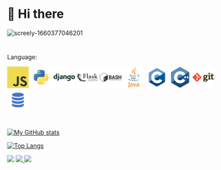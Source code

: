 # 👋 Hi there

![screely-1660377046201](https://user-images.githubusercontent.com/81758774/184474600-e032786a-bf48-45f7-8979-cba340b1de93.png)
<!---

❯ you_name="Thejus M Manoj"

❯ describe_youself="'Techie','Super curious','Ambitious','Confident','Tech Geek'"

❯ you_skills="\033[0;32m'HTML'\n'CSS'\n'JS'\n'Python'\n\t\033[0;34m'django'\n\t'flask'\033[0;32m\n'bash'\n\t\033[0;34m'bash scripting'\n\t'vim'\n\033[0;32m'Docker'\n'c'\n'c++'\n'Java'\n'SQL'\n'Git'\n'Markdown'\n'XML'\n"

❯ current_occupation="\033[1;32mBtech CSE student, open for job opportunities"

❯ how_to_contact="\033[0;34m\tMail :\033[0;33m'20b308@gcek.ac.in'\n\033[0;34m\tLinkedIn :\033[0;33m'Thejus M'\n\033[0;34m\tGithub : \033[0;33m'Thejus-M'"

Created it in a terminal took SS and then used https://www.screely.com/editor this site to customise
--->
# 

Language:

<code><img height="50" alt="javascript" src="https://raw.githubusercontent.com/github/explore/80688e429a7d4ef2fca1e82350fe8e3517d3494d/topics/javascript/javascript.png"></code>
<code><img height="50" alt="python" src="https://raw.githubusercontent.com/github/explore/80688e429a7d4ef2fca1e82350fe8e3517d3494d/topics/python/python.png"></code>
<code><img height="50" alt="django" src="https://raw.githubusercontent.com/github/explore/5c058a388828bb5fde0bcafd4bc867b5bb3f26f3/topics/django/django.png"></code>
<code><img height="50" alt="flask" src="https://raw.githubusercontent.com/github/explore/80688e429a7d4ef2fca1e82350fe8e3517d3494d/topics/flask/flask.png"></code> 
<code><img height="50" alt="bash" src="https://raw.githubusercontent.com/github/explore/80688e429a7d4ef2fca1e82350fe8e3517d3494d/topics/bash/bash.png"></code>
<code><img height="50" alt="java" src="https://raw.githubusercontent.com/github/explore/80688e429a7d4ef2fca1e82350fe8e3517d3494d/topics/java/java.png"></code>
<code><img height="50" alt="c" src="https://raw.githubusercontent.com/github/explore/80688e429a7d4ef2fca1e82350fe8e3517d3494d/topics/c/c.png"></code>
<code><img height="50" alt="cpp" src="https://raw.githubusercontent.com/github/explore/80688e429a7d4ef2fca1e82350fe8e3517d3494d/topics/cpp/cpp.png"></code>
<code><img height="50" alt="git" src="https://raw.githubusercontent.com/github/explore/80688e429a7d4ef2fca1e82350fe8e3517d3494d/topics/git/git.png"></code>
<code><img height="50" alt="sql" src="https://raw.githubusercontent.com/github/explore/80688e429a7d4ef2fca1e82350fe8e3517d3494d/topics/sql/sql.png"></code>



# 
<!-- Tools : -->

# 
[![My GitHub stats](https://github-readme-stats.vercel.app/api?username=Thejus-M&count_private=true&show_icons=true&theme=radical)](https://github.com/thejus-m/github-readme-stats)

[![Top Langs](https://github-readme-stats.vercel.app/api/top-langs/?username=anuraghazra&layout=compact&theme=radical)](https://github.com/anuraghazra/github-readme-stats)

<img src="https://github-profile-trophy.vercel.app/?username=thejus-m"/>



<a href="https://github.com/Thejus-M/Thejus-M/issues/new/choose">
<img src="https://img.shields.io/badge/GitHub-100000?style=for-the-badge&logo=github&logoColor=white"/>
</a>


<a href="https://in.linkedin.com/in/thejus-m-872276227?trk=people-guest_people_search-card">
<img src="https://img.shields.io/badge/LinkedIn-0077B5?style=for-the-badge&logo=linkedin&logoColor=white" />
</a>
